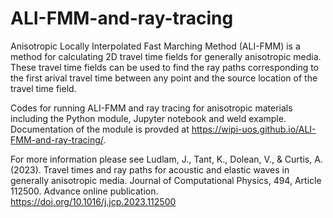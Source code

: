 # ALI-FMM-and-ray-tracing
Anisotropic Locally Interpolated Fast Marching Method (ALI-FMM) is a method for calculating 2D travel time fields for generally anisotropic media. These travel time fields can be used to find the ray paths corresponding to the first arival travel time between any point and the source location of the travel time field.

Codes for running ALI-FMM and ray tracing for anisotropic materials including the Python module, Jupyter notebook and weld example. Documentation of the module is provded at https://wipi-uos.github.io/ALI-FMM-and-ray-tracing/.

For more information please see
Ludlam, J., Tant, K., Dolean, V., & Curtis, A. (2023). Travel times and ray paths for acoustic and elastic waves in generally anisotropic media. Journal of Computational Physics, 494, Article 112500. Advance online publication. https://doi.org/10.1016/j.jcp.2023.112500
